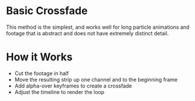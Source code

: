# Basic Crossfade
This method is the simplest, and works well for long particle animations and footage that is abstract and does not have extremely distinct detail.

# How it Works
- Cut the footage in half
- Move the resulting strip up one channel and to the beginning frame
- Add alpha-over keyframes to create a crossfade
- Adjust the timeline to render the loop
